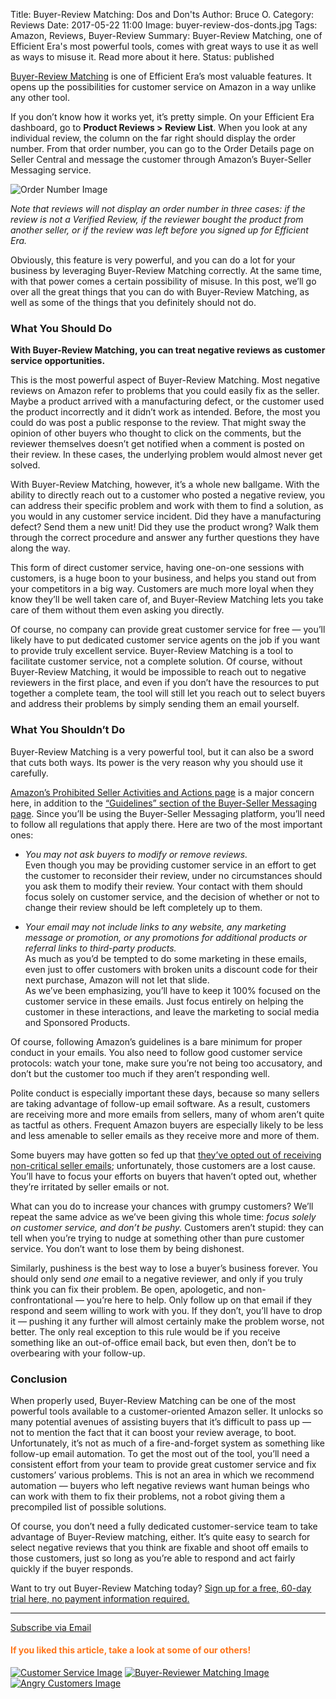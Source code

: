 Title: Buyer-Review Matching: Dos and Don'ts
Author: Bruce O.
Category: Reviews
Date: 2017-05-22 11:00
Image: buyer-review-dos-donts.jpg
Tags: Amazon, Reviews, Buyer-Review
Summary: Buyer-Review Matching, one of Efficient Era's most powerful tools, comes with great ways to use it as well as ways to misuse it. Read more about it here.
Status: published

[Buyer-Review Matching](https://efficientera.com/pages/feedback/) is one of Efficient Era’s most valuable features. It opens up the possibilities for customer service on Amazon in a way unlike any other tool.

If you don’t know how it works yet, it’s pretty simple. On your Efficient Era dashboard, go to **Product Reviews > Review List**. When you look at any individual review, the column on the far right should display the order number. From that order number, you can go to the Order Details page on Seller Central and message the customer through Amazon’s Buyer-Seller Messaging service.

![Order Number Image](/images/blog/2017/05/buyer-review-example.png)

*Note that reviews will not display an order number in three cases: if the review is not a Verified Review, if the reviewer bought the product from another seller, or if the review was left before you signed up for Efficient Era.*

Obviously, this feature is very powerful, and you can do a lot for your business by leveraging Buyer-Review Matching correctly. At the same time, with that power comes a certain possibility of misuse. In this post, we’ll go over all the great things that you can do with Buyer-Review Matching, as well as some of the things that you definitely should not do. 

### What You Should Do

**With Buyer-Review Matching, you can treat negative reviews as customer service opportunities.**

This is the most powerful aspect of Buyer-Review Matching. Most negative reviews on Amazon refer to problems that you could easily fix as the seller. Maybe a product arrived with a manufacturing defect, or the customer used the product incorrectly and it didn’t work as intended. Before, the most you could do was post a public response to the review. That might sway the opinion of other buyers who thought to click on the comments, but the reviewer themselves doesn’t get notified when a comment is posted on their review. In these cases, the underlying problem would almost never get solved.

With Buyer-Review Matching, however, it’s a whole new ballgame. With the ability to directly reach out to a customer who posted a negative review, you can address their specific problem and work with them to find a solution, as you would in any customer service incident. Did they have a manufacturing defect? Send them a new unit! Did they use the product wrong? Walk them through the correct procedure and answer any further questions they have along the way. 

This form of direct customer service, having one-on-one sessions with customers, is a huge boon to your business, and helps you stand out from your competitors in a big way. Customers are much more loyal when they know they’ll be well taken care of, and Buyer-Review Matching lets you take care of them without them even asking you directly.

Of course, no company can provide great customer service for free — you’ll likely have to put dedicated customer service agents on the job if you want to provide truly excellent service. Buyer-Review Matching is a tool to facilitate customer service, not a complete solution. Of course, without Buyer-Review Matching, it would be impossible to reach out to negative reviewers in the first place, and even if you don’t have the resources to put together a complete team, the tool will still let you reach out to select buyers and address their problems by simply sending them an email yourself. 

### What You Shouldn’t Do

Buyer-Review Matching is a very powerful tool, but it can also be a sword that cuts both ways. Its power is the very reason why you should use it carefully. 

[Amazon’s Prohibited Seller Activities and Actions page](https://www.amazon.com/gp/help/customer/display.html?nodeId=200414320) is a major concern here, in addition to the [“Guidelines” section of the Buyer-Seller Messaging page](https://www.amazon.com/gp/help/customer/display.html/?&nodeId=200441880). Since you’ll be using the Buyer-Seller Messaging platform, you’ll need to follow all regulations that apply there. Here are two of the most important ones:

* *You may not ask buyers to modify or remove reviews.*  
Even though you may be providing customer service in an effort to get the customer to reconsider their review, under no circumstances should you ask them to modify their review. Your contact with them should focus solely on customer service, and the decision of whether or not to change their review should be left completely up to them.

* *Your email may not include links to any website, any marketing message or promotion, or any promotions for additional products or referral links to third-party products.*  
As much as you’d be tempted to do some marketing in these emails, even just to offer customers with broken units a discount code for their next purchase, Amazon will not let that slide.  
As we’ve been emphasizing, you’ll have to keep it 100% focused on the customer service in these emails. Just focus entirely on helping the customer in these interactions, and leave the marketing to social media and Sponsored Products. 

Of course, following Amazon’s guidelines is a bare minimum for proper conduct in your emails. You also need to follow good customer service protocols: watch your tone, make sure you’re not being too accusatory, and don’t but the customer too much if they aren’t responding well.

Polite conduct is especially important these days, because so many sellers are taking advantage of follow-up email software. As a result, customers are receiving more and more emails from sellers, many of whom aren’t quite as tactful as others. Frequent Amazon buyers are especially likely to be less and less amenable to seller emails as they receive more and more of them. 

Some buyers may have gotten so fed up that [they’ve opted out of receiving non-critical seller emails](https://efficientera.com/blog/2017/05/amazon-updates-opt-out-feature-for-non-critical-emails.html); unfortunately, those customers are a lost cause. You’ll have to focus your efforts on buyers that haven’t opted out, whether they’re irritated by seller emails or not.

What can you do to increase your chances with grumpy customers? We’ll repeat the same advice as we’ve been giving this whole time: *focus solely on customer service, and don’t be pushy.* Customers aren’t stupid: they can tell when you’re trying to nudge at something other than pure customer service. You don’t want to lose them by being dishonest. 

Similarly, pushiness is the best way to lose a buyer’s business forever. You should only send *one* email to a negative reviewer, and only if you truly think you can fix their problem. Be open, apologetic, and non-confrontational — you’re here to help. Only follow up on that email if they respond and seem willing to work with you. If they don’t, you’ll have to drop it — pushing it any further will almost certainly make the problem worse, not better. The only real exception to this rule would be if you receive something like an out-of-office email back, but even then, don’t be to overbearing with your follow-up.

### Conclusion

When properly used, Buyer-Review Matching can be one of the most powerful tools available to a customer-oriented Amazon seller. It unlocks so many potential avenues of assisting buyers that it’s difficult to pass up — not to mention the fact that it can boost your review average, to boot. Unfortunately, it’s not as much of a fire-and-forget system as something like follow-up email automation. To get the most out of the tool, you’ll need a consistent effort from your team to provide great customer service and fix customers’ various problems. This is not an area in which we recommend automation — buyers who left negative reviews want human beings who can work with them to fix their problems, not a robot giving them a precompiled list of possible solutions. 

Of course, you don’t need a fully dedicated customer-service team to take advantage of Buyer-Review matching, either. It’s quite easy to search for select negative reviews that you think are fixable and shoot off emails to those customers, just so long as you’re able to respond and act fairly quickly if the buyer responds. 

Want to try out Buyer-Review Matching today? [Sign up for a free, 60-day trial here, no payment information required.](https://app.efficientera.com/signup/?)

---

<!--Added this section from Leadboxes-->
<a class="btn btn-primary" href="https://efficientera.leadpages.co/leadbox/121f91a73f72a2%3A12c54680e746dc/5687539843203072/" target="_blank">Subscribe via Email</a><script data-leadbox="121f91a73f72a2:12c54680e746dc" data-url="https://efficientera.leadpages.co/leadbox/121f91a73f72a2%3A12c54680e746dc/5687539843203072/" data-config="%7B%7D" type="text/javascript" src="https://efficientera.leadpages.co/leadbox-1468522675.js"></script>

#### <font color="FF751A">If you liked this article, take a look at some of our others!</font>

<a href="https://efficientera.com/blog/2016/07/why-customer-service-matters-on-amazon.html">![Customer Service Image](/images/blog/related/why-customer-service_small.jpg)</a>
<a href="https://efficientera.com/blog/2016/06/buyer-reviewer-matching-with-efficient-era.html">![Buyer-Reviewer Matching Image](/images/blog/related/buyer-reviewer-matching_small.jpg)</a>
<a href="https://efficientera.com/blog/2016/08/how-to-respond-to-angry-customers-in-6-steps.html">![Angry Customers Image](/images/blog/related/respond-angry-customers_small.jpg)</a>
